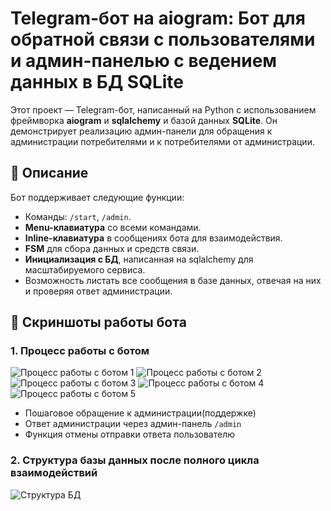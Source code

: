 # Telegram-бот на aiogram: Бот для обратной связи с пользователями и админ-панелью с ведением данных в БД SQLite

Этот проект — Telegram-бот, написанный на Python с использованием фреймворка **aiogram** и **sqlalchemy** и базой данных **SQLite**. Он демонстрирует реализацию админ-панели для обращения к администрации потребителями и к потребителями от администрации.
## 📖 Описание

Бот поддерживает следующие функции:
- Команды: `/start`, `/admin`.
- **Menu-клавиатура** со всеми командами.
- **Inline-клавиатура** в сообщениях бота для взаимодействия.
- **FSM** для сбора данных и средств связи.
- **Инициализация с БД**, написанная на sqlalchemy для масштабируемого сервиса.
- Возможность листать все сообщения в базе данных, отвечая на них и проверяя ответ администрации.

## 📸 Скриншоты работы бота

### 1. Процесс работы с ботом

![Процесс работы с ботом 1](https://github.com/user-attachments/assets/c3b280e0-c4af-4443-aa95-0b1251e21be6)
![Процесс работы с ботом 2](https://github.com/user-attachments/assets/dae9dbce-4b51-497c-90c9-484b195f7df6)
![Процесс работы с ботом 3](https://github.com/user-attachments/assets/59ddc2f0-ef1f-4e7c-8c5b-2aefe9415816)
![Процесс работы с ботом 4](https://github.com/user-attachments/assets/a5849d45-67a3-4184-94dc-256daa24e2df)
![Процесс работы с ботом 5](https://github.com/user-attachments/assets/ecc655cb-f16d-45df-82e9-2334e42992ad)

- Пошаговое обращение к администрации(поддержке)
- Ответ администрации через админ-панель `/admin`
- Функция отмены отправки ответа пользователю

### 2. Структура базы данных после полного цикла взаимодействий

![Структура БД](https://github.com/user-attachments/assets/eaa3ebef-d239-4d2a-8f26-96922215fb75)
